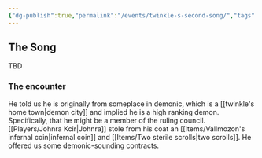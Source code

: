 ```yaml
---
{"dg-publish":true,"permalink":"/events/twinkle-s-second-song/","tags":["event"],"noteIcon":"event"}
---
```


## The Song
TBD

### The encounter 
He told us he is originally from someplace in demonic, which is a [[twinkle's home town\|demon city]] and implied he is a high ranking demon. Specifically, that he might be a member of the ruling council.
[[Players/Johnra Kcir\|Johnra]] stole from his coat an [[Items/Vallmozon's infernal coin\|infernal coin]] and [[Items/Two sterile scrolls\|two scrolls]].
He offered us some demonic-sounding contracts.